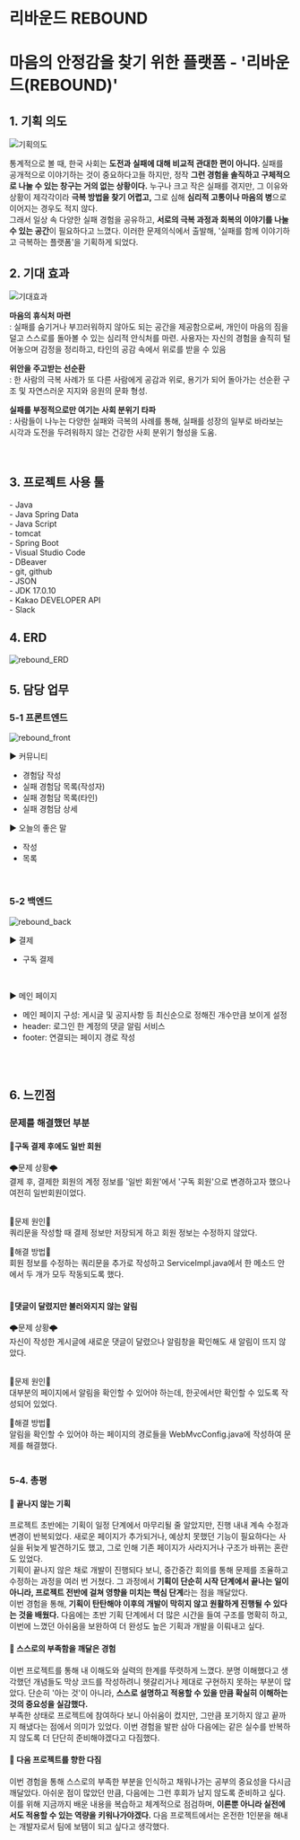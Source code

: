 # 리바운드 REBOUND
<h1>마음의 안정감을 찾기 위한 플랫폼 - '리바운드(REBOUND)'</h1>

<h2>1. 기획 의도</h2>
<img alt="기획의도" src="https://github.com/user-attachments/assets/5b03c52d-9fc2-4cc5-a385-fc8ba39a928c" />

통계적으로 볼 때, 한국 사회는 <strong>도전과 실패에 대해 비교적 관대한 편이 아니다. </strong>실패를 공개적으로 이야기하는 것이 중요하다고들 하지만, 정작 <strong>그런 경험을 솔직하고 구체적으로 나눌 수 있는 창구는 거의 없는 상황이다.</strong>
누구나 크고 작은 실패를 겪지만, 그 이유와 상황이 제각각이라 <strong>극복 방법을 찾기 어렵고,</strong> 그로 심해  <strong>심리적 고통이나 마음의 병</strong>으로 이어지는 경우도 적지 않다. <br> 
그래서 일상 속 다양한 실패 경험을 공유하고, <strong>서로의 극복 과정과 회복의 이야기를 나눌 수 있는 공간</strong>이 필요하다고 느꼈다. 이러한 문제의식에서 출발해, '실패를 함께 이야기하고 극복하는 플랫폼'을 기획하게 되었다. 


<h2>2. 기대 효과</h2>
<img alt="기대효과" src="https://github.com/user-attachments/assets/5160e342-9227-4733-b442-8ff2c2b2374b" />

<strong>마음의 휴식처 마련</strong>
<br>: 실패를 숨기거나 부끄러워하지 않아도 되는 공간을 제공함으로써, 개인이 마음의 짐을 덜고 스스로를 돌아볼 수 있는 심리적 안식처를 마련. 사용자는 자신의 경험을 솔직히 털어놓으며 감정을 정리하고, 타인의 공감 속에서 위로를 받을 수 있음

<strong>위안을 주고받는 선순환 </strong>
<br>: 한 사람의 극복 사례가 또 다른 사람에게 공감과 위로, 용기가 되어 돌아가는 선순환 구조 및 자연스러운 지지와 응원의 문화 형성.

<strong>실패를 부정적으로만 여기는 사회 분위기 타파</strong>
<br>: 사람들이 나누는 다양한 실패와 극복의 사례를 통해, 실패를 성장의 일부로 바라보는 시각과 도전을 두려워하지 않는 건강한 사회 분위기 형성을 도움.
<br><br><br>



<h2>3. 프로젝트 사용 툴</h2>
- Java<br>
- Java Spring Data<br>
- Java Script<br>
- tomcat<br>
- Spring Boot<br>
- Visual Studio Code<br>
- DBeaver<br>
- git, github<br>
- JSON<br>
- JDK 17.0.10<br>
- Kakao DEVELOPER API<br>
- Slack<br>

<h2>4. ERD</h2>
<img alt="rebound_ERD" src="https://github.com/user-attachments/assets/2107acb3-60d9-4fba-bbd9-bdc5ab54d65c" />
 
<h2>5. 담당 업무</h2>
<h3>5-1 프론트엔드</h3>
<img alt="rebound_front" src="https://github.com/user-attachments/assets/f0948e59-a310-4ae0-b6e9-0f98a6539bc1" />

▶ 커뮤니티
- 경험담 작성
- 실패 경험담 목록(작성자)
- 실패 경험담 목록(타인)
- 실패 경험담 상세

▶ 오늘의 좋은 말
- 작성
- 목록



<br>
<h3>5-2 백엔드</h3>
<img alt="rebound_back" src="https://github.com/user-attachments/assets/2e51c660-0dab-4c05-b1db-aede348aa0da" />

<br>


▶ 결제
- 구독 결제

<br>

▶ 메인 페이지
- 메인 페이지 구성: 게시글 및 공지사항 등 최신순으로 정해진 개수만큼 보이게 설정
- header: 로그인 한 계정의 댓글 알림 서비스
- footer: 연결되는 페이지 경로 작성 


<br>
<br>

<h2>6. 느낀점</h2>
<h3>문제를 해결했던 부분</h3>

<h4>📌구독 결제 후에도 일반 회원</h4>
🌩문제 상황🌩<br>
결제 후, 결제한 회원의 계정 정보를 '일반 회원'에서 '구독 회원'으로 변경하고자 했으나 여전히 일반회원이었다.
<br><br>

🚨문제 원인🚨 <br>
쿼리문을 작성할 때 결제 정보만 저장되게 하고 회원 정보는 수정하지 않았다.<br>

🚀해결 방법🚀<br>
회원 정보를 수정하는 쿼리문을 추가로 작성하고 ServiceImpl.java에서 한 메소드 안에서 두 개가 모두 작동되도록 했다.
<br><br>

<h4>📌댓글이 달렸지만 불러와지지 않는 알림 </h4>
🌩문제 상황🌩<br>
자신이 작성한 게시글에 새로운 댓글이 달렸으나 알림창을 확인해도 새 알림이 뜨지 않았다. <br><br>

🚨문제 원인🚨 <br>
대부분의 페이지에서 알림을 확인할 수 있어야 하는데, 한곳에서만 확인할 수 있도록 작성되어 있었다. <br>

🚀해결 방법🚀<br>
알림을 확인할 수 있어야 하는 페이지의 경로들을 WebMvcConfig.java에 작성하여 문제를 해결했다.
<br><br>

<h3>5-4. 총평</h3>

<h4>🌟 끝나지 않는 기획  </h4>
프로젝트 초반에는 기획이 일정 단계에서 마무리될 줄 알았지만, 진행 내내 계속 수정과 변경이 반복되었다. 새로운 페이지가 추가되거나, 예상치 못했던 기능이 필요하다는 사실을 뒤늦게 발견하기도 했고, 그로 인해 기존 페이지가 사라지거나 구조가 바뀌는 혼란도 있었다.<br>
기획이 끝나지 않은 채로 개발이 진행되다 보니, 중간중간 회의를 통해 문제를 조율하고 수정하는 과정을 여러 번 거쳤다. 그 과정에서 <strong>기획이 단순히 시작 단계에서 끝나는 일이 아니라, 프로젝트 전반에 걸쳐 영향을 미치는 핵심 단계</strong>라는 점을 깨달았다.<br>
이번 경험을 통해, <strong>기획이 탄탄해야 이후의 개발이 막히지 않고 원활하게 진행될 수 있다는 것을 배웠다.</strong> 다음에는 초반 기획 단계에서 더 많은 시간을 들여 구조를 명확히 하고, 이번에 느꼈던 아쉬움을 보완하여 더 완성도 높은 기획과 개발을 이뤄내고 싶다.

 <h4>🌟 스스로의 부족함을 깨달은 경험 </h4>
이번 프로젝트를 통해 내 이해도와 실력의 한계를 뚜렷하게 느꼈다. 분명 이해했다고 생각했던 개념들도 막상 코드를 작성하려니 헷갈리거나 제대로 구현하지 못하는 부분이 많았다. 단순히 '아는 것'이 아니라, <strong>스스로 설명하고 적용할 수 있을 만큼 확실히 이해하는 것의 중요성을 실감했다.</strong><br>
부족한 상태로 프로젝트에 참여하다 보니 아쉬움이 컸지만, 그만큼 포기하지 않고 끝까지 해냈다는 점에서 의미가 있었다. 이번 경험을 발판 삼아 다음에는 같은 실수를 반복하지 않도록 더 단단히 준비해야겠다고 다짐했다.

<h4>🌟 다음 프로젝트를 향한 다짐  </h4>
이번 경험을 통해 스스로의 부족한 부분을 인식하고 채워나가는 공부의 중요성을 다시금 깨달았다. 아쉬운 점이 많았던 만큼, 다음에는 그런 후회가 남지 않도록 준비하고 싶다.<br>
이를 위해 지금까지 배운 내용을 복습하고 체계적으로 점검하며, <strong>이론뿐 아니라 실전에서도 적용할 수 있는 역량을 키워나가야겠다.</strong> 다음 프로젝트에서는 온전한 1인분을 해내는 개발자로서 팀에 보탬이 되고 싶다고 생각했다.
